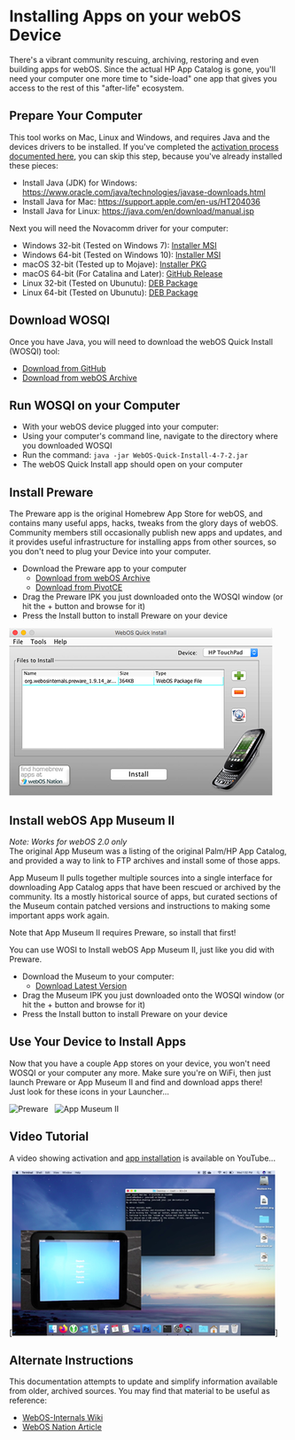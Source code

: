 # Installing Apps on your webOS Device

There's a vibrant community rescuing, archiving, restoring and even building apps for webOS. Since the actual HP App Catalog is gone, you'll need your computer one more time to "side-load" one app that gives you access to the rest of this "after-life" ecosystem.

## Prepare Your Computer

This tool works on Mac, Linux and Windows, and requires Java and the devices drivers to be installed. If you've completed the [activation process documented here](activate.md), you can skip this step, because you've already installed these pieces:

* Install Java (JDK) for Windows: <a href="https://www.oracle.com/java/technologies/javase-downloads.html" target="_blank">https://www.oracle.com/java/technologies/javase-downloads.html</a>
* Install Java for Mac: <a href="https://support.apple.com/en-us/HT204036" target="_blank">https://support.apple.com/en-us/HT204036</a>
* Install Java for Linux: <a href="https://java.com/en/download/manual.jsp" target="_blank">https://java.com/en/download/manual.jsp</a>

Next you will need the Novacomm driver for your computer:

* Windows 32-bit (Tested on Windows 7): [Installer MSI](http://www.webosarchive.com/activation/drivers/novacom-win-32/)
* Windows 64-bit (Tested on Windows 10): [Installer MSI](http://www.webosarchive.com/activation/drivers/novacom-win-64/)
* macOS 32-bit (Tested up to Mojave): [Installer PKG](http://www.webosarchive.com/activation/drivers/novacom-mac/)
* macOS 64-bit (For Catalina and Later): [GitHub Release](https://github.com/incidentist/novacomd/releases/tag/macos64)
* Linux 32-bit (Tested on Ubunutu): [DEB Package](http://www.webosarchive.com/activation/drivers/novacom-linux-32/)
* Linux 64-bit (Tested on Ubunutu): [DEB Package](http://www.webosarchive.com/activation/drivers/novacom-linux-64/)

## Download WOSQI

Once you have Java, you will need to download the webOS Quick Install (WOSQI) tool:

* <a href="https://github.com/NotAlexNoyle/webos-quick-install/releases" target="_blank">Download from GitHub</a>
* <a href="http://www.webosarchive.com/activation/WebOS-Quick-Install-4-7-2.jar" target="_blank">Download from webOS Archive</a>

## Run WOSQI on your Computer

* With your webOS device plugged into your computer:
* Using your computer's command line, navigate to the directory where you downloaded WOSQI
* Run the command: `java -jar WebOS-Quick-Install-4-7-2.jar`
* The webOS Quick Install app should open on your computer

## Install Preware

The Preware app is the original Homebrew App Store for webOS, and contains many useful apps, hacks, tweaks from the glory days of webOS. Community members still occasionally publish new apps and updates, and it provides useful infrastructure for installing apps from other sources, so you don't need to plug your Device into your computer.

* Download the Preware app to your computer
    + [Download from webOS Archive](http://www.webosarchive.com/activation/org.webosinternals.preware_1.9.14_arm.ipk)
    + [Download from PivotCE](http://ipkg.preware.net/feeds/webos-internals/armv7/org.webosinternals.preware_1.9.14_arm.ipk)
* Drag the Preware IPK you just downloaded onto the WOSQI window (or hit the + button and browse for it)
* Press the Install button to install Preware on your device

![Install Preware from WebOS Quick Install](images/wosqi.png)

## Install webOS App Museum II

<i>Note: Works for webOS 2.0 only</i><br>
The original App Museum was a listing of the original Palm/HP App Catalog, and provided a way to link to FTP archives and install some of those apps.

App Museum II pulls together multiple sources into a single interface for downloading App Catalog apps that have been rescued or archived by the community. Its a mostly historical source of apps, but curated sections of the Museum contain patched versions and instructions to making some important apps work again.

Note that App Museum II requires Preware, so install that first!

You can use WOSI to Install webOS App Museum II, just like you did with Preware.

* Download the Museum to your computer:
    + [Download Latest Version](http://appcatalog.webosarchive.com/latest.php)
* Drag the Museum IPK you just downloaded onto the WOSQI window (or hit the + button and browse for it)
* Press the Install button to install Preware on your device

## Use Your Device to Install Apps

Now that you have a couple App stores on your device, you won't need WOSQI or your computer any more. Make sure you're on WiFi, then just launch Preware or App Museum II and find and download apps there!
<br>Just look for these icons in your Launcher...

![Preware](images/preware-icon.png) &nbsp;&nbsp;![App Museum II](images/appmuseum-icon.png)

## Video Tutorial

A video showing activation and [app installation](appstores.md) is available on YouTube...

<a href="https://www.youtube.com/watch?v=enQB3Tygebg" target="_blank">[![Video Tutorial](images/videotutorial.png)]</a>

## Alternate Instructions

This documentation attempts to update and simplify information available from older, archived sources. You may find that material to be useful as reference:

* <a href="https://webos-internals.org/wiki/Application:Preware#Installing_Preware_with_WebOS_Quick_Install" target="_blank">WebOS-Internals Wiki</a>
* <a href="https://www.webosnation.com/how-install-homebrew-apps-your-touchpad-or-webos-smartphone" target="_blank">WebOS Nation Article</a>